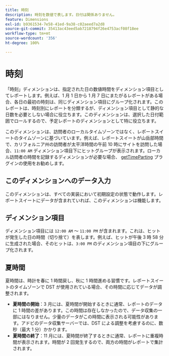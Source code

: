```yaml
---
title: 時刻
description: 時刻を数値で表します。日付は関係ありません。
feature: Dimensions
exl-id: b9361534-7e58-41ed-9a38-c02aeed7a2d8
source-git-commit: 35413ac43eed5ab7218794f26e4753acf08f18ee
workflow-type: tm+mt
source-wordcount: '356'
ht-degree: 100%

---
```


# 時刻

「時刻」ディメンションは、指定された日の数値時間をディメンション項目としてレポートします。例えば、1 月 1 日から 1 月 7 日にまたがるレポートがある場合、各日の最初の時刻は、同じディメンション項目にグループ化されます。このレポートは、時刻別にレポートを分類するが、ディメンション項目として静的な日数を必要としない場合に役立ちます。このディメンションは、選択した日付範囲でロールするので、予定レポートのディメンションとして特に役立ちます。

このディメンションは、訪問者のローカルタイムゾーンではなく、レポートスイートのタイムゾーンに基づいています。例えば、レポートスイートが山岳部時間で、カリフォルニア州の訪問者が太平洋時間の午前 10 時にサイトを訪問した場合、`11:00 AM` ディメンション項目下にヒットグループが表示されます。ローカル訪問者の時間を記録するディメンションが必要な場合、 [getTimeParting](/help/implement/vars/plugins/gettimeparting.md) プラグインの使用をお勧めします。

## このディメンションへのデータ入力

このディメンションは、すべての実装において初期設定の状態で動作します。レポートスイートにデータが含まれていれば、このディメンションは機能します。

## ディメンション項目

ディメンション項目には `12:00 AM` ～ `11:00 PM` が含まれます。これは、ヒットが発生した日の時間（切り捨て）を表します。例えば、ヒットが午後 3 時 58 分に生成された場合、そのヒットは、`3:00 PM` のディメンション項目の下にグループ化されます。

## 夏時間

夏時間は、時計を春に 1 時間戻し、秋に 1 時間進める習慣です。レポートスイートのタイムゾーンで DST が使用されている場合、その時間に応じてデータが調整されます。

* **夏時間の開始**：3 月には、夏時間が開始するときに通常、レポートのデータに 1 時間の差があります。この時間は存在しなかったので、データ収集の一部にはなりません。少量のデータがこの時間に表示される可能性があります。アドビのデータ収集サーバーでは、DST による調整を考慮するのに、数秒（最大 1 分）かかります。
* **夏時間の終了**：11 月には、夏時間が終了するときに通常、レポートに重複時間が表示されます。時間が 2 回発生するので、両方の時間がレポートで集計されます。
